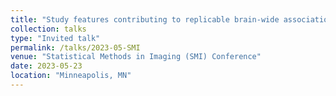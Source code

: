 ```yaml
---
title: "Study features contributing to replicable brain-wide association studies."
collection: talks
type: "Invited talk"
permalink: /talks/2023-05-SMI
venue: "Statistical Methods in Imaging (SMI) Conference"
date: 2023-05-23
location: "Minneapolis, MN"
---
```

